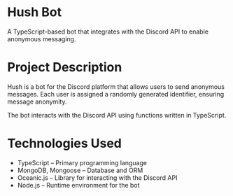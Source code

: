 # Hush Bot
A TypeScript-based bot that integrates with the Discord API to enable anonymous messaging.

# Project Description
Hush is a bot for the Discord platform that allows users to send anonymous messages.
Each user is assigned a randomly generated identifier, ensuring message anonymity.

The bot interacts with the Discord API using functions written in TypeScript.

# Technologies Used
- TypeScript – Primary programming language
- MongoDB, Mongoose – Database and ORM
- Oceanic.js – Library for interacting with the Discord API
- Node.js – Runtime environment for the bot
